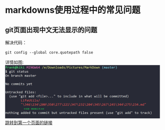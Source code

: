 # markdowns使用过程中的常见问题

## git页面出现中文无法显示的问题
解决代码：    
``` shell
git config --global core.quotepath false
```
详情如图:
![Git出现中文无法显示的问题](./.img/MarkdownUse-3-cannot_show_Chinese.png)
[跳转到第一个页面的链接](./MarkdownUse-1.md/#a)